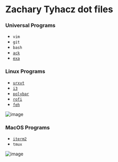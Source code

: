 # Zachary Tyhacz dot files

### Universal Programs
- `vim`
- `git`
- `bash`
- [`ack`](https://beyondgrep.com/)
- [`exa`](https://the.exa.website/)

### Linux Programs
- [`urxvt`](https://linux.die.net/man/1/urxvt)
- [`i3`](https://i3wm.org/)
- [`polybar`](https://polybar.github.io/)
- [`rofi`](https://github.com/davatorium/rofi)
- [`feh`](https://feh.finalrewind.org/)

![image](https://user-images.githubusercontent.com/38140593/154784476-180db037-2bfe-4cee-bd9d-ac25435050d2.png)


### MacOS Programs
- [`iterm2`](https://iterm2.com/)
- `tmux`

![image](https://user-images.githubusercontent.com/38140593/154776234-c2647cf7-e468-4783-9c79-e00c2f76bae7.png)
